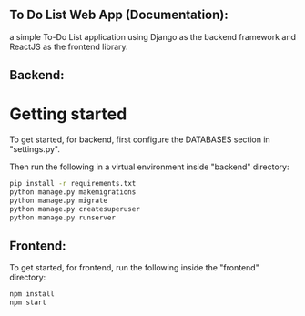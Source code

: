 ## To Do List Web App (Documentation):
a simple To-Do List application using Django as the backend framework and ReactJS as the frontend library.

## Backend:

# Getting started

To get started, for backend, first configure the DATABASES section in "settings.py".

Then run the following in a virtual environment inside "backend" directory:



``` bash
pip install -r requirements.txt
python manage.py makemigrations
python manage.py migrate
python manage.py createsuperuser
python manage.py runserver
```

## Frontend:

To get started, for frontend, run the following inside the "frontend" directory:


``` bash
npm install
npm start
```

